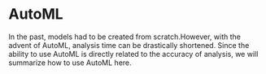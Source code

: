 # AutoML
In the past, models had to be created from scratch.However, with the advent of AutoML, analysis time can be drastically shortened. Since the ability to use AutoML is directly related to the accuracy of analysis, we will summarize how to use AutoML here.

